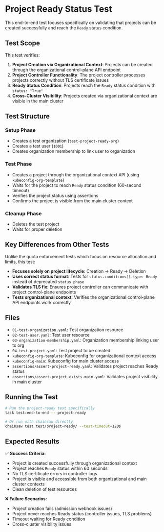 # Project Ready Status Test

This end-to-end test focuses specifically on validating that projects can be created successfully and reach the `Ready` status condition.

## Test Scope

This test verifies:

1. **Project Creation via Organizational Context**: Projects can be created through the organizational control-plane API endpoint
2. **Project Controller Functionality**: The project controller processes projects correctly without TLS certificate issues
3. **Ready Status Condition**: Projects reach the `Ready` status condition with `status: "True"`
4. **Cross-Cluster Visibility**: Projects created via organizational context are visible in the main cluster

## Test Structure

### Setup Phase
- Creates a test organization (`test-project-ready-org`)
- Creates a test user (`1001`)
- Creates organization membership to link user to organization

### Test Phase
- Creates a project through the organizational context API (using `kubeconfig-org-template`)
- Waits for the project to reach `Ready` status condition (60-second timeout)
- Verifies the project status using assertions
- Confirms the project is visible from the main cluster context

### Cleanup Phase
- Deletes the test project
- Waits for proper deletion

## Key Differences from Other Tests

Unlike the quota enforcement tests which focus on resource allocation and limits, this test:

- **Focuses solely on project lifecycle**: Creation → Ready → Deletion
- **Uses correct status format**: Tests for `status.conditions[].type: Ready` instead of deprecated `status.phase`
- **Validates TLS fix**: Ensures project controller can communicate with project control-plane endpoints
- **Tests organizational context**: Verifies the organizational control-plane API endpoints work correctly

## Files

- `01-test-organization.yaml`: Test organization resource
- `02-test-user.yaml`: Test user resource
- `03-organization-membership.yaml`: Organization membership linking user to org
- `04-test-project.yaml`: Test project to be created
- `kubeconfig-org-template`: Kubeconfig for organizational context access
- `kubeconfig-main`: Kubeconfig for main cluster access
- `assertions/assert-project-ready.yaml`: Validates project reaches Ready status
- `assertions/assert-project-exists-main.yaml`: Validates project visibility in main cluster

## Running the Test

```bash
# Run the project-ready test specifically
task test:end-to-end -- project-ready

# Or run with chainsaw directly
chainsaw test test/project-ready/ --test-timeout=120s
```

## Expected Results

✅ **Success Criteria:**
- Project is created successfully through organizational context
- Project reaches `Ready` status within 60 seconds
- No TLS certificate errors in controller logs
- Project is visible and accessible from both organizational and main cluster contexts
- Clean deletion of test resources

❌ **Failure Scenarios:**
- Project creation fails (admission webhook issues)
- Project never reaches Ready status (controller issues, TLS problems)
- Timeout waiting for Ready condition
- Cross-cluster visibility issues
